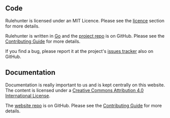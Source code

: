 ## Code
Rulehunter is licensed under an MIT Licence.  Please see the [licence](/docs/licence/) section for more details.

Rulehunter is written in [Go](https://golang.org) and the [project repo](https://github.com/vlifesystems/rulehunter) is on GitHub.  Please see the [Contributing Guide](https://github.com/vlifesystems/rulehunter/blob/master/CONTRIBUTING.md) for more details.

If you find a bug, please report it at the project's [issues tracker](https://github.com/vlifesystems/rulehunter/issues) also on GitHub.


## Documentation
Documentation is really important to us and is kept centrally on this website. The content is licensed under a [Creative Commons Attribution 4.0 International License](http://creativecommons.org/licenses/by/4.0/).


The [website repo](https://github.com/vlifesystems/rulehunter.com/) is on GitHub. Please see the [Contributing Guide](https://github.com/vlifesystems/rulehunter/blob/master/CONTRIBUTING.md#documentation) for more details.
